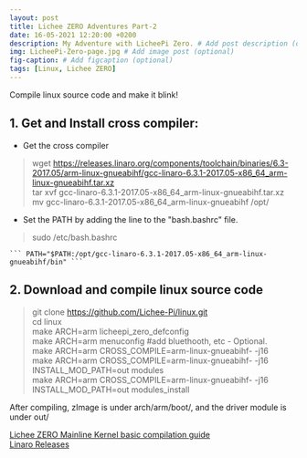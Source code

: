 ```yaml
---
layout: post
title: Lichee ZERO Adventures Part-2
date: 16-05-2021 12:20:00 +0200
description: My Adventure with LicheePi Zero. # Add post description (optional)
img: LicheePi-Zero-page.jpg # Add image post (optional)
fig-caption: # Add figcaption (optional)
tags: [Linux, Lichee ZERO]
---
```


Compile linux source code and make it blink!  

## 1. Get and Install cross compiler:

* Get the cross compiler
> wget https://releases.linaro.org/components/toolchain/binaries/6.3-2017.05/arm-linux-gnueabihf/gcc-linaro-6.3.1-2017.05-x86_64_arm-linux-gnueabihf.tar.xz  
> tar xvf gcc-linaro-6.3.1-2017.05-x86_64_arm-linux-gnueabihf.tar.xz  
> mv gcc-linaro-6.3.1-2017.05-x86_64_arm-linux-gnueabihf /opt/  

* Set the PATH by adding the line to the "bash.bashrc" file.
> sudo /etc/bash.bashrc  

    ``` PATH="$PATH:/opt/gcc-linaro-6.3.1-2017.05-x86_64_arm-linux-gnueabihf/bin" ```

## 2. Download and compile linux source code
> git clone https://github.com/Lichee-Pi/linux.git  
> cd linux  
> make ARCH=arm licheepi_zero_defconfig  
> make ARCH=arm menuconfig   #add bluethooth, etc - Optional.  
> make ARCH=arm CROSS_COMPILE=arm-linux-gnueabihf- -j16  
> make ARCH=arm CROSS_COMPILE=arm-linux-gnueabihf- -j16 INSTALL_MOD_PATH=out modules  
> make ARCH=arm CROSS_COMPILE=arm-linux-gnueabihf- -j16 INSTALL_MOD_PATH=out modules_install  

After compiling, zImage is under arch/arm/boot/, and the driver module is under out/

[Lichee ZERO Mainline Kernel basic compilation guide](http://zero.lichee.pro/%E7%B3%BB%E7%BB%9F%E5%BC%80%E5%8F%91/kernel_build.html)  
[Linaro Releases](https://releases.linaro.org/components/toolchain/binaries/latest-5/arm-linux-gnueabihf/)